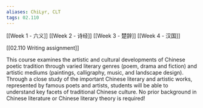 ```yaml
---
aliases: ChiLyr, CLT
tags: 02.110
---
```


[[Week 1 - 六义]]
[[Week 2 - 诗经]]
[[Week 3 - 楚辞]]
[[Week 4 - 汉国]]


[[02.110 Writing assignment]]

This course examines the artistic and cultural developments of Chinese poetic tradition through varied literary genres (poem, drama and fiction) and artistic mediums (paintings, calligraphy, music, and landscape design). Through a close study of the important Chinese literary and artistic works, represented by famous poets and artists, students will be able to understand key facets of traditional Chinese culture. No prior background in Chinese literature or Chinese literary theory is required!